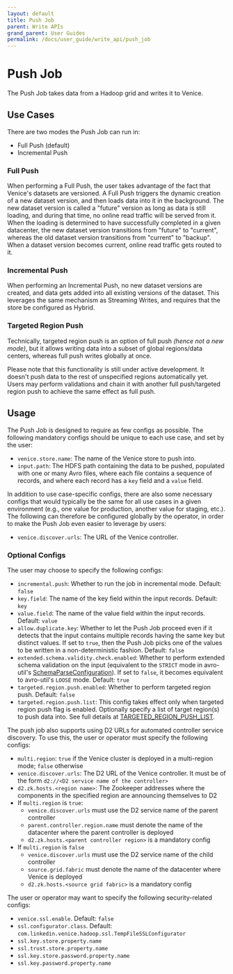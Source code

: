 ```yaml
---
layout: default
title: Push Job
parent: Write APIs
grand_parent: User Guides
permalink: /docs/user_guide/write_api/push_job
---
```

# Push Job
The Push Job takes data from a Hadoop grid and writes it to Venice. 

## Use Cases
There are two modes the Push Job can run in:

- Full Push (default)
- Incremental Push

### Full Push
When performing a Full Push, the user takes advantage of the fact that Venice's datasets are versioned. A Full Push
triggers the dynamic creation of a new dataset version, and then loads data into it in the background. The new dataset 
version is called a "future" version as long as data is still loading, and during that time, no online read traffic will
be served from it. When the loading is determined to have successfully completed in a given datacenter, the new dataset 
version transitions from "future" to "current", whereas the old dataset version transitions from "current" to "backup". 
When a dataset version becomes current, online read traffic gets routed to it.

### Incremental Push
When performing an Incremental Push, no new dataset versions are created, and data gets added into all existing versions 
of the dataset. This leverages the same mechanism as Streaming Writes, and requires that the store be configured as 
Hybrid.

### Targeted Region Push
Technically, targeted region push is an option of full push _(hence not a new mode)_, but it allows writing data into a 
subset of global regions/data centers, whereas full push writes globally at once.

Please note that this functionality is still under active development. It doesn't push data to the rest of unspecified regions
automatically yet. Users may perform validations and chain it with another full push/targeted region push to achieve the
same effect as full push.

## Usage
The Push Job is designed to require as few configs as possible. The following mandatory configs should be unique to each
use case, and set by the user:

- `venice.store.name`: The name of the Venice store to push into.
- `input.path`: The HDFS path containing the data to be pushed, populated with one or many Avro files, where each file 
  contains a sequence of records, and where each record has a `key` field and a `value` field.

In addition to use case-specific configs, there are also some necessary configs that would typically be the same for all 
use cases in a given environment (e.g., one value for production, another value for staging, etc.). The following can 
therefore be configured globally by the operator, in order to make the Push Job even easier to leverage by users:

- `venice.discover.urls`: The URL of the Venice controller.

### Optional Configs
The user may choose to specify the following configs:

- `incremental.push`: Whether to run the job in incremental mode. Default: `false`
- `key.field`: The name of the key field within the input records. Default: `key`
- `value.field`: The name of the value field within the input records. Default: `value`
- `allow.duplicate.key`: Whether to let the Push Job proceed even if it detects that the input contains multiple records 
  having the same key but distinct values. If set to `true`, then the Push Job picks one of the values to be written in
  a non-deterministic fashion. Default: `false`
- `extended.schema.validity.check.enabled`: Whether to perform extended schema validation on the input (equivalent to
  the `STRICT` mode in avro-util's [SchemaParseConfiguration](https://github.com/linkedin/avro-util/blob/master/helper/helper-common/src/main/java/com/linkedin/avroutil1/compatibility/SchemaParseConfiguration.java)). 
  If set to `false`, it becomes equivalent to avro-util's `LOOSE` mode. Default: `true`
- `targeted.region.push.enabled`: Whether to perform targeted region push. Default: `false`
- `targeted.region.push.list`: This config takes effect only when targeted region push flag is enabled. 
  Optionally specify a list of target region(s) to push data into. See full details at 
  [TARGETED_REGION_PUSH_LIST](https://venicedb.org/javadoc/com/linkedin/venice/hadoop/VenicePushJob.html#TARGETED_REGION_PUSH_LIST).

The push job also supports using D2 URLs for automated controller service discovery. To use this, the user or operator
must specify the following configs:

- `multi.region`: `true` if the Venice cluster is deployed in a multi-region mode; `false` otherwise
- `venice.discover.urls`: The D2 URL of the Venice controller. It must be of the form `d2://<D2 service name of the controller>`
- `d2.zk.hosts.<region name>`: The Zookeeper addresses where the components in the specified region are announcing themselves to D2
- If `multi.region` is `true`:
  - `venice.discover.urls` must use the D2 service name of the parent controller
  - `parent.controller.region.name` must denote the name of the datacenter where the parent controller is deployed
  - `d2.zk.hosts.<parent controller region>` is a mandatory config
- If `multi.region` is `false`
  - `venice.discover.urls` must use the D2 service name of the child controller
  - `source.grid.fabric` must denote the name of the datacenter where Venice is deployed
  - `d2.zk.hosts.<source grid fabric>` is a mandatory config

The user or operator may want to specify the following security-related configs:

- `venice.ssl.enable`. Default: `false`
- `ssl.configurator.class`. Default: `com.linkedin.venice.hadoop.ssl.TempFileSSLConfigurator`
- `ssl.key.store.property.name`
- `ssl.trust.store.property.name`
- `ssl.key.store.password.property.name`
- `ssl.key.password.property.name`